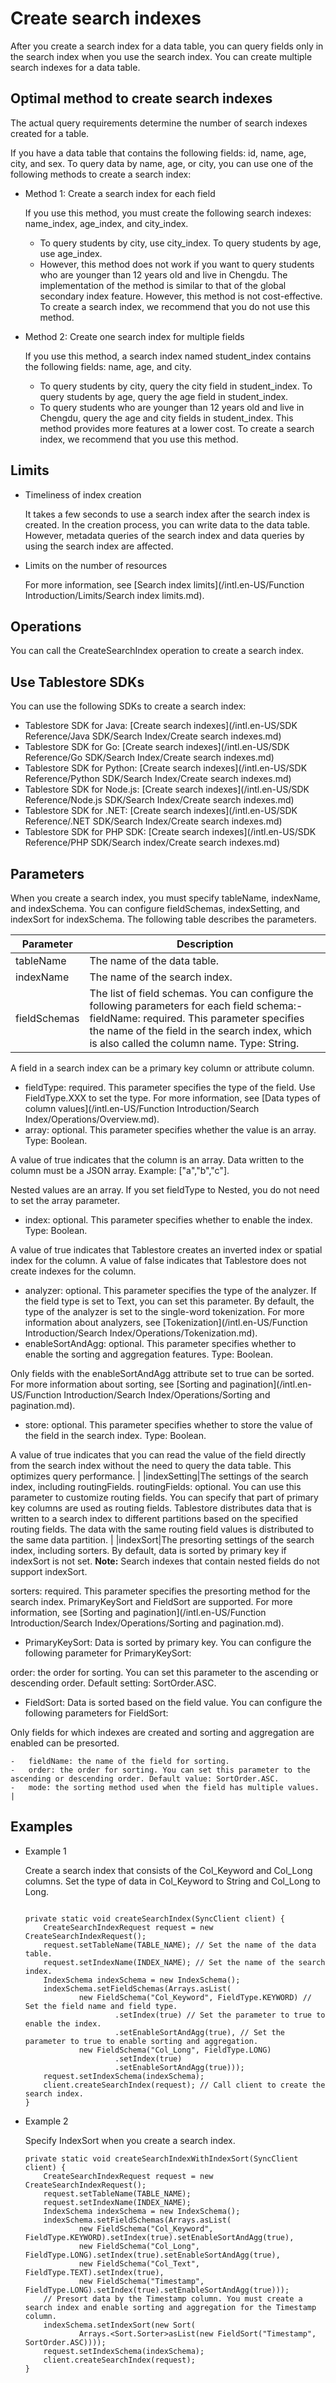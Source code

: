 # Create search indexes

After you create a search index for a data table, you can query fields only in the search index when you use the search index. You can create multiple search indexes for a data table.

## Optimal method to create search indexes

The actual query requirements determine the number of search indexes created for a table.

If you have a data table that contains the following fields: id, name, age, city, and sex. To query data by name, age, or city, you can use one of the following methods to create a search index:

-   Method 1: Create a search index for each field

    If you use this method, you must create the following search indexes: name\_index, age\_index, and city\_index.

    -   To query students by city, use city\_index. To query students by age, use age\_index.
    -   However, this method does not work if you want to query students who are younger than 12 years old and live in Chengdu.
    The implementation of the method is similar to that of the global secondary index feature. However, this method is not cost-effective. To create a search index, we recommend that you do not use this method.

-   Method 2: Create one search index for multiple fields

    If you use this method, a search index named student\_index contains the following fields: name, age, and city.

    -   To query students by city, query the city field in student\_index. To query students by age, query the age field in student\_index.
    -   To query students who are younger than 12 years old and live in Chengdu, query the age and city fields in student\_index.
    This method provides more features at a lower cost. To create a search index, we recommend that you use this method.


## Limits

-   Timeliness of index creation

    It takes a few seconds to use a search index after the search index is created. In the creation process, you can write data to the data table. However, metadata queries of the search index and data queries by using the search index are affected.

-   Limits on the number of resources

    For more information, see [Search index limits](/intl.en-US/Function Introduction/Limits/Search index limits.md).


## Operations

You can call the CreateSearchIndex operation to create a search index.

## Use Tablestore SDKs

You can use the following SDKs to create a search index:

-   Tablestore SDK for Java: [Create search indexes](/intl.en-US/SDK Reference/Java SDK/Search Index/Create search indexes.md)
-   Tablestore SDK for Go: [Create search indexes](/intl.en-US/SDK Reference/Go SDK/Search Index/Create search indexes.md)
-   Tablestore SDK for Python: [Create search indexes](/intl.en-US/SDK Reference/Python SDK/Search Index/Create search indexes.md)
-   Tablestore SDK for Node.js: [Create search indexes](/intl.en-US/SDK Reference/Node.js SDK/Search Index/Create search indexes.md)
-   Tablestore SDK for .NET: [Create search indexes](/intl.en-US/SDK Reference/.NET SDK/Search Index/Create search indexes.md)
-   Tablestore SDK for PHP SDK: [Create search indexes](/intl.en-US/SDK Reference/PHP SDK/Search index/Create search indexes.md)

## Parameters

When you create a search index, you must specify tableName, indexName, and indexSchema. You can configure fieldSchemas, indexSetting, and indexSort for indexSchema. The following table describes the parameters.

|Parameter|Description|
|---------|-----------|
|tableName|The name of the data table.|
|indexName|The name of the search index.|
|fieldSchemas|The list of field schemas. You can configure the following parameters for each field schema:-   fieldName: required. This parameter specifies the name of the field in the search index, which is also called the column name. Type: String.

A field in a search index can be a primary key column or attribute column.

-   fieldType: required. This parameter specifies the type of the field. Use FieldType.XXX to set the type. For more information, see [Data types of column values](/intl.en-US/Function Introduction/Search Index/Operations/Overview.md).
-   array: optional. This parameter specifies whether the value is an array. Type: Boolean.

A value of true indicates that the column is an array. Data written to the column must be a JSON array. Example: \["a","b","c"\].

Nested values are an array. If you set fieldType to Nested, you do not need to set the array parameter.

-   index: optional. This parameter specifies whether to enable the index. Type: Boolean.

A value of true indicates that Tablestore creates an inverted index or spatial index for the column. A value of false indicates that Tablestore does not create indexes for the column.

-   analyzer: optional. This parameter specifies the type of the analyzer. If the field type is set to Text, you can set this parameter. By default, the type of the analyzer is set to the single-word tokenization. For more information about analyzers, see [Tokenization](/intl.en-US/Function Introduction/Search Index/Operations/Tokenization.md).
-   enableSortAndAgg: optional. This parameter specifies whether to enable the sorting and aggregation features. Type: Boolean.

Only fields with the enableSortAndAgg attribute set to true can be sorted. For more information about sorting, see [Sorting and pagination](/intl.en-US/Function Introduction/Search Index/Operations/Sorting and pagination.md).

-   store: optional. This parameter specifies whether to store the value of the field in the search index. Type: Boolean.

A value of true indicates that you can read the value of the field directly from the search index without the need to query the data table. This optimizes query performance. |
|indexSetting|The settings of the search index, including routingFields. routingFields: optional. You can use this parameter to customize routing fields. You can specify that part of primary key columns are used as routing fields. Tablestore distributes data that is written to a search index to different partitions based on the specified routing fields. The data with the same routing field values is distributed to the same data partition. |
|indexSort|The presorting settings of the search index, including sorters. By default, data is sorted by primary key if indexSort is not set. **Note:** Search indexes that contain nested fields do not support indexSort.

sorters: required. This parameter specifies the presorting method for the search index. PrimaryKeySort and FieldSort are supported. For more information, see [Sorting and pagination](/intl.en-US/Function Introduction/Search Index/Operations/Sorting and pagination.md).

-   PrimaryKeySort: Data is sorted by primary key. You can configure the following parameter for PrimaryKeySort:

order: the order for sorting. You can set this parameter to the ascending or descending order. Default setting: SortOrder.ASC.

-   FieldSort: Data is sorted based on the field value. You can configure the following parameters for FieldSort:

Only fields for which indexes are created and sorting and aggregation are enabled can be presorted.

    -   fieldName: the name of the field for sorting.
    -   order: the order for sorting. You can set this parameter to the ascending or descending order. Default value: SortOrder.ASC.
    -   mode: the sorting method used when the field has multiple values. |

## Examples

-   Example 1

    Create a search index that consists of the Col\_Keyword and Col\_Long columns. Set the type of data in Col\_Keyword to String and Col\_Long to Long.

    ```
    
    private static void createSearchIndex(SyncClient client) {
        CreateSearchIndexRequest request = new CreateSearchIndexRequest();
        request.setTableName(TABLE_NAME); // Set the name of the data table. 
        request.setIndexName(INDEX_NAME); // Set the name of the search index. 
        IndexSchema indexSchema = new IndexSchema();
        indexSchema.setFieldSchemas(Arrays.asList(
                new FieldSchema("Col_Keyword", FieldType.KEYWORD) // Set the field name and field type. 
                        .setIndex(true) // Set the parameter to true to enable the index. 
                        .setEnableSortAndAgg(true), // Set the parameter to true to enable sorting and aggregation. 
                new FieldSchema("Col_Long", FieldType.LONG)
                        .setIndex(true)
                        .setEnableSortAndAgg(true)));
        request.setIndexSchema(indexSchema);
        client.createSearchIndex(request); // Call client to create the search index. 
    }
    ```

-   Example 2

    Specify IndexSort when you create a search index.

    ```
    private static void createSearchIndexWithIndexSort(SyncClient client) {
        CreateSearchIndexRequest request = new CreateSearchIndexRequest();
        request.setTableName(TABLE_NAME);
        request.setIndexName(INDEX_NAME);
        IndexSchema indexSchema = new IndexSchema();
        indexSchema.setFieldSchemas(Arrays.asList(
                new FieldSchema("Col_Keyword", FieldType.KEYWORD).setIndex(true).setEnableSortAndAgg(true),
                new FieldSchema("Col_Long", FieldType.LONG).setIndex(true).setEnableSortAndAgg(true),
                new FieldSchema("Col_Text", FieldType.TEXT).setIndex(true),
                new FieldSchema("Timestamp", FieldType.LONG).setIndex(true).setEnableSortAndAgg(true)));
        // Presort data by the Timestamp column. You must create a search index and enable sorting and aggregation for the Timestamp column. 
        indexSchema.setIndexSort(new Sort(
                Arrays.<Sort.Sorter>asList(new FieldSort("Timestamp", SortOrder.ASC))));
        request.setIndexSchema(indexSchema);
        client.createSearchIndex(request);
    }
    ```


